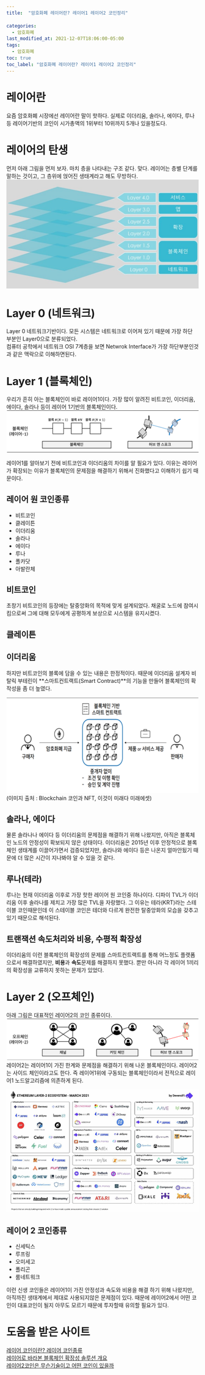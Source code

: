 ```yaml
---
title:  "암호화폐 레이어란? 레이어1 레이어2 코인정리"

categories:
  - 암호화폐
last_modified_at: 2021-12-07T18:06:00-05:00
tags:
  - 암호화폐
toc: true
toc_label: "암호화폐 레이어란? 레이어1 레이어2 코인정리"
---
```


# 레이어란
요즘 암호화폐 시장에선 레이어란 말이 핫하다. 실제로 이더리움, 솔라나, 에이다, 루나 등 레이어기반의 코인이 시가총액의 1위부터 10위까지 5개나 있을정도다.<br> 

# 레이어의 탄생
먼저 아래 그림을 먼저 보자. 마치 층을 나타내는 구조 같다. 맞다. 레이어는 층별 단계를 말하는 것이고, 그 층위에 얹어진 생태계라고 해도 무방하다.
![Image Alt 텍스트](/assets/img/crypto/layer.png) 

# Layer 0 (네트워크)
Layer 0 네트워크기반이다. 모든 시스템은 네트워크로 이어져 있기 때문에 가장 하단 부분인 Layer0으로 분류되었다.<br>
컴퓨터 공학에서 네트워크 OSI 7계층을 보면 Netwrok Interface가 가장 하단부분인것과 같은 맥락으로 이해하면된다.

# Layer 1 (블록체인)
우리가 흔히 아는 블록체인이 바로 레이어1이다. 가장 많이 알려진 비트코인, 이더리움, 에이다, 솔라나 등이 레이어 1기반의 블록체인이다.
![Image Alt 텍스트](/assets/img/crypto/layer1.png) 

레이어1를 알아보기 전에 비트코인과 이더리움의 차이를 알 필요가 있다. 이유는 레이어가 확장되는 이유가 블록체인의 문제점을 해결하기 위해서 진화했다고 이해하기 쉽기 때문이다.

## 레이어 원 코인종류
- 비트코인
- 클레이튼
- 이더리움
- 솔라나
- 에이다
- 루나
- 폴카닷
- 아발란체

## 비트코인
초창기 비트코인의 등장에는 탈중앙화의 목적에 맞게 설계되었다. 채굴로 노드에 참여시킴으로써 그에 대해 모두에게 공평하게 보상으로 시스템을 유지시켰다.<br>

## 클레이튼


## 이더리움
하지만 비트코인의 블록에 담을 수 있는 내용은 한정적이다. 때문에 이더리움 설계자 비탈릭 부테린이 **스마트컨트랙트(Smart Contract)**의 기능을 만들어 블록체인의 확작성을 좀 더 높였다. <br>

![Image Alt 텍스트](/assets/img/crypto/smartcontract.png) <br>
(이미지 출처 : Blockchain 코인과 NFT, 이것이 미래다 미래에셋)

## 솔라나, 에이다
물론 솔라나나 에이다 등 이더리움의 문제점을 해결하기 위해 나왔지만, 아직은 블록체인 노드의 안정성이 확보되지 않은 상태이다. 이더리움은 2015년 이후 안정적으로 블록체인 생태계를 이끌어가면서 검증되었지만, 솔라나와 에이다 등은 나온지 얼마안됬기 때문에 더 많은 시간이 지나봐야 알 수 있을 것 같다.

## 루나(테라)
루나는 현재 이더리움 이후로 가장 핫한 레이어 원 코인중 하나이다. 디파이 TVL가 이더리움 이후 솔라나를 제치고 가장 많은 TVL을 자랑했다. 그 이유는 테라(KRT)라는 스테이블 코인때문인데 이 스테이블 코인은 테더와 다르게 완전한 탈중앙화의 모습을 갖추고 있기 때문으로 해석된다.

## 트랜잭션 속도처리와 비용, 수평적 확장성
이더리움의 이런 블록체인의 확장성의 문제를 스마트컨트랙트를 통해 어느정도 플랫폼으로서 해결하였지만, **비용**과 **속도**문제를 해결하지 못했다. 뿐만 아니라 각 레이어 1끼리 의 확장성을 교류하지 못하는 문제가 있었다. <br>

# Layer 2 (오프체인)
아래 그림은 대표적인 레이어2의 코인 종류이다.<br>
![Image Alt 텍스트](/assets/img/crypto/layer2.png) 
레이어2는 레이어1이 가진 한계와 문제점을 해결하기 위해 나온 블록체인이다. 레이어2는 사이드 체인이라고도 한다. 즉 레이어1위에 구동되는 블록체인이라서 전적으로 레이어1 노드알고리즘에 의존하게 된다. 

![Image Alt 텍스트](/assets/img/crypto/layer2_coin.png) 

## 레이어 2 코인종류
- 신세틱스
- 루프링
- 오미세고 
- 폴리곤
- 룸네트워크 

이런 신생 코인들은 레이어1이 가진 안정성과 속도와 비용을 해결 하기 위해 나왔지만, 아직까진 생태계에서 제대로 사용되지않은 문제점이 있다. 때문에 레이어2에서 어떤 코인이 대표코인이 될지 아무도 모르기 때문에 투자할때 유의할 필요가 있다.


# 도움을 받은 사이트
[레이어 코인이란? 레이어 코인종류](https://mzqp0731.tistory.com/1178) <br>
[레이어로 바라본 블록체인 확장성 솔루션 개요](https://medium.com/curg/%EB%A0%88%EC%9D%B4%EC%96%B4%EB%A1%9C-%EB%B0%94%EB%9D%BC%EB%B3%B8-%EB%B8%94%EB%A1%9D%EC%B2%B4%EC%9D%B8-%ED%99%95%EC%9E%A5%EC%84%B1-%EC%86%94%EB%A3%A8%EC%85%98-%EA%B0%9C%EC%9A%94-a8c2aa3ec5c1) <br>
[레이어2코인은 무슨기술이고 어떤 코인이 있을까](https://blog.naver.com/ddg1112/222324785616)